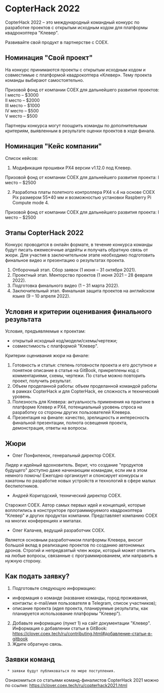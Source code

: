 # CopterHack 2022

CopterHack 2022 – это международный командный конкурс по разработке проектов с открытым исходным кодом для платформы квадрокоптера "Клевер".

Развивайте свой продукт в партнерстве с COEX.

## Номинация "Свой проект"

На конкурс принимаются  проекты с открытым исходным кодом и совместимые с платформой квадрокоптера «Клевер». Тему проекта команды выбирают самостоятельно.

Призовой фонд от компании COEX для дальнейшего развития проектов:  
  I место – $3000   
  II место – $2000   
  III место – $1000   
  IV место – $500   
  V место – $500 

Партнеры конкурса могут поощрить команды по дополнительным критериям, выявленным в результате оценки проектов в ходе финала.

## Номинация "Кейс компании"

Список кейсов:
1. Модификация прошивки PX4 версии v1.12.0 под Клевер.

Призовой фонд от компании COEX для дальнейшего развития проекта:
  I место – $2500 

2. Разработка платы полетного контроллера PX4 v.4 на основе COEX Pix размером 55*40 мм и возможностью установки Raspberry Pi Compute mode 4.

Призовой фонд от компании COEX для дальнейшего развития проекта:
  I место – $2500
 
## Этапы CopterHack 2022

Конкурс проводится в онлайн формате, в течение конкурса команды будут писать ежемесячные апдейты и получать обратную связь от жюри. Для участия в заключительном этапе необходимо подготовить финальное видео и презентацию о результатах проекта.

1. Отборочный этап. Сбор заявок (1 июня – 31 октября 2021).
2. Проектный этап. Менторство проектов (1 июня 2021 – 28 февраля 2022).
3. Подготовка финального видео (1 – 31 марта 2022).
4. Заключительный этап. Финальная защита проектов на английском языке (9 – 10 апреля 2022).

## Условия и критерии оценивания финального результата

Условия, предъявляемые к проектам:
  * открытый исходный код/модели/схемы/чертежи;
  * совместимость с платформой "Клевер".

Критерии оценивания жюри на финале: 
1. Готовность и статья: степень готовности проекта и его доступное и понятное описание в статье на GitBook, прикреплены код с комментариями, схемы, чертежи. По статье можно повторить проект, получить результат.
2. Объем проделанной работы: объем проделанной командой работы в рамках CopterHack и для CopterHack, ее сложность и технический уровень.
3. Полезность для Клевера: актуальность применения на практике в платформе Клевер и PX4, потенциальный уровень спроса на разработку со стороны других пользователей Клевера.
4. Презентация на финале: качество, зрелищность и интересность финальной презентации, полнота освещения проекта, демонстрация, ответы на вопросы.

## Жюри

  * Олег Понфиленок, генеральный директор COEX.
  

Лидер и идейный вдохновитель. Верит, что создание "продуктов будущего" доступно даже начинающим командам, если им в этом немного помочь! Ежегодно организует и спонсирует конкурсы и хакатоны по разработке новых устройств и технологий в сфере малых беспилотников.
  * Андрей Коригодский, технический директор COEX.
  

Старожил COEX. Автор самых первых идей и концепций, которые воплотились в конструкторе программируемого квадрокоптера "Клевер" и других продуктах компании. Представляет компанию COEX на многих конференциях и митапах.
  * Олег Калачев, ведущий разработчик COEX.
  

Является основным разработчиком платформы Клевера, вносит большой вклад в реализацию проектов по созданию автономных дронов. Строгий и непредвзятый член жюри, который может ответить на любые вопросы, связанные с программированием, или направить в нужную сторону. 

## Как подать заявку?

1. Подготовьте следующую информацию:
  * информация о команде (название команды, город проживания, контакты: e-mail/имя пользователя в Telegram, список участников);
  * описание проекта (идея проекта, планируемые результаты, как планируется использование платформы "Клевер").
2. Добавьте информацию (пункт 1) на сайт документации "Клевер". Информация о добавлении статьи в GitBook: https://clover.coex.tech/ru/contributing.html#добавление-статьи-в-gitbook 
3. Ждите обратную связь.

## Заявки команд

     * заявки будут публиковаться по мере поступления.

Ознакомиться со статьями команд-финалистов CopterHack 2021 можно по ссылке: https://clover.coex.tech/ru/copterhack2021.html

